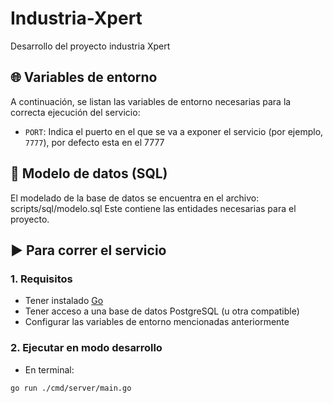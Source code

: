 # Industria-Xpert

Desarrollo del proyecto industria Xpert


## 🌐 Variables de entorno

A continuación, se listan las variables de entorno necesarias para la correcta ejecución del servicio:

- `PORT`: Indica el puerto en el que se va a exponer el servicio (por ejemplo, `7777`), por defecto esta en el 7777

## 🧩 Modelo de datos (SQL)

El modelado de la base de datos se encuentra en el archivo: scripts/sql/modelo.sql
Este contiene las entidades necesarias para el proyecto.

## ▶️ Para correr el servicio

### 1. Requisitos

- Tener instalado [Go](https://golang.org/doc/install)
- Tener acceso a una base de datos PostgreSQL (u otra compatible)
- Configurar las variables de entorno mencionadas anteriormente

### 2. Ejecutar en modo desarrollo

- En terminal:

```bash
go run ./cmd/server/main.go
```